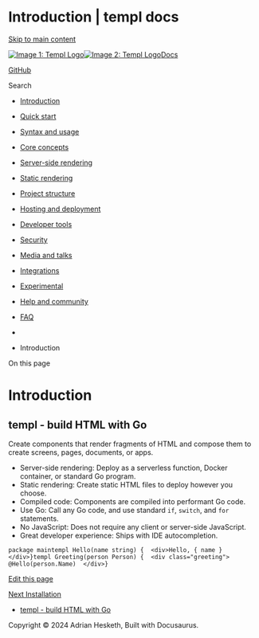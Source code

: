 Introduction | templ docs
===============

[Skip to main content](https://templ.guide/#__docusaurus_skipToContent_fallback)

[![Image 1: Templ Logo](https://templ.guide/img/logo.svg)![Image 2: Templ Logo](https://templ.guide/img/logo.svg)](https://templ.guide/)[Docs](https://templ.guide/)

[GitHub](https://github.com/a-h/templ)

Search

*   [Introduction](https://templ.guide/)
*   [Quick start](https://templ.guide/quick-start/installation)
    
*   [Syntax and usage](https://templ.guide/syntax-and-usage/basic-syntax)
    
*   [Core concepts](https://templ.guide/core-concepts/components)
    
*   [Server-side rendering](https://templ.guide/server-side-rendering/creating-an-http-server-with-templ)
    
*   [Static rendering](https://templ.guide/static-rendering/generating-static-html-files-with-templ)
    
*   [Project structure](https://templ.guide/project-structure/project-structure)
    
*   [Hosting and deployment](https://templ.guide/hosting-and-deployment/hosting-on-aws-lambda)
    
*   [Developer tools](https://templ.guide/developer-tools/cli)
    
*   [Security](https://templ.guide/security/injection-attacks)
    
*   [Media and talks](https://templ.guide/media/)
*   [Integrations](https://templ.guide/integrations/web-frameworks)
    
*   [Experimental](https://templ.guide/experimental/overview)
    
*   [Help and community](https://templ.guide/help-and-community/)
*   [FAQ](https://templ.guide/faq/)

*   [](https://templ.guide/)
*   Introduction

On this page

Introduction
============

templ - build HTML with Go[​](https://templ.guide/#templ---build-html-with-go "Direct link to templ - build HTML with Go")
--------------------------------------------------------------------------------------------------------------------------

Create components that render fragments of HTML and compose them to create screens, pages, documents, or apps.

*   Server-side rendering: Deploy as a serverless function, Docker container, or standard Go program.
*   Static rendering: Create static HTML files to deploy however you choose.
*   Compiled code: Components are compiled into performant Go code.
*   Use Go: Call any Go code, and use standard `if`, `switch`, and `for` statements.
*   No JavaScript: Does not require any client or server-side JavaScript.
*   Great developer experience: Ships with IDE autocompletion.

```
package maintempl Hello(name string) {  <div>Hello, { name }</div>}templ Greeting(person Person) {  <div class="greeting">    @Hello(person.Name)  </div>}
```

[Edit this page](https://github.com/a-h/templ/tree/main/docs/docs/index.md)

[Next Installation](https://templ.guide/quick-start/installation)

*   [templ - build HTML with Go](https://templ.guide/#templ---build-html-with-go)

Copyright © 2024 Adrian Hesketh, Built with Docusaurus.